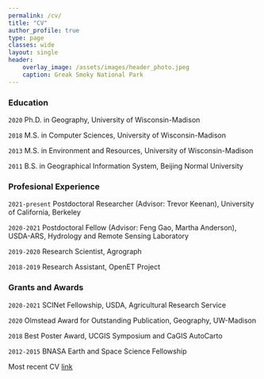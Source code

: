 ```yaml
---
permalink: /cv/
title: "CV"
author_profile: true
type: page
classes: wide
layout: single
header:
    overlay_image: /assets/images/header_photo.jpeg
    caption: Greak Smoky National Park
---
```


### Education

`2020`
Ph.D. in Geography, University of Wisconsin-Madison

`2018`
M.S. in Computer Sciences, University of Wisconsin-Madison

`2013`
M.S. in Environment and Resources, University of Wisconsin-Madison

`2011`
B.S. in Geographical Information System, Beijing Normal University


### Profesional Experience

`2021-present`
Postdoctoral Researcher (Advisor: Trevor Keenan), University of California, Berkeley

`2020-2021`
Postdoctoral Fellow (Advisor: Feng Gao, Martha Anderson), USDA-ARS, Hydrology and Remote Sensing Laboratory

`2019-2020`
Research Scientist, Agrograph

`2018-2019`
Research Assistant, OpenET Project


### Grants and Awards

`2020-2021`
SCINet Fellowship, USDA, Agricultural Research Service 

`2020`
Olmstead Award for Outstanding Publication, Geography, UW-Madison

`2018`
Best Poster Award, UCGIS Symposium and CaGIS AutoCarto

`2012-2015`
BNASA Earth and Space Science Fellowship

  

Most recent CV [link](https://www.dropbox.com/s/aezezv1p8trakx1/CV_Kang.pdf?dl=0)
